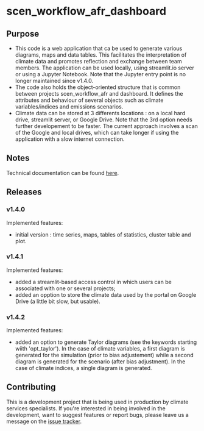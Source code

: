 # scen_workflow_afr_dashboard

## Purpose

- This code is a web application that ca be used to generate various diagrams, maps and data tables. This facilitates
  the interpretation of climate data and promotes reflection and exchange between team members. The application can be
  used locally, using streamlit.io server or using a Jupyter Notebook. Note that the Jupyter entry point is no longer
  maintained since v1.4.0.
- The code also holds the object-oriented structure that is common between projects scen_workflow_afr and dashboard. It
  defines the attributes and behaviour of several objects such as climate variables/indices and emissions scenarios.
- Climate data can be stored at 3 differents locations : on a local hard drive, streamlit server, or Google Drive. Note
  that the 3rd option needs further developement to be faster. The current approach involves a scan of the Google and
  local drives, which can take longer if using the application with a slow internet connection.   

## Notes

Technical documentation can be found [here](https://github.com/Ouranosinc/scen_workflow_afr/doc).

## Releases

### v1.4.0

Implemented features:
- initial version : time series, maps, tables of statistics, cluster table and plot.

### v1.4.1

Implemented features:
- added a streamlit-based access control in which users can be associated with one or several projects;
- added an opption to store the climate data used by the portal on Google Drive (a little bit slow, but usable).

### v1.4.2

Implemented features:
- added an option to generate Taylor diagrams (see the keywords starting wiith 'opt_taylor'). In the case of climate
  variables, a first diagram is generated for the simulation (prior to bias adjustement) while a second diagram is 
  generated for the scenario (after bias adjustment). In the case of climate indices, a single diagram is generated.  

## Contributing

This is a development project that is being used in production by climate services specialists. If you're interested in
being involved in the development, want to suggest features or report bugs, please leave us a message on the
[issue tracker](https://github.com/Ouranosinc/scen_workflow_afr_dashboard/issues).